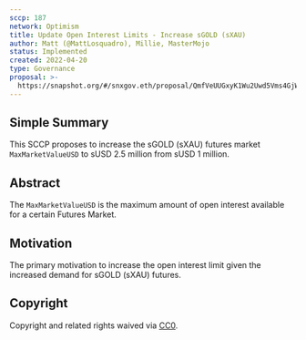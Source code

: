 ```yaml
---
sccp: 187
network: Optimism
title: Update Open Interest Limits - Increase sGOLD (sXAU)
author: Matt (@MattLosquadro), Millie, MasterMojo
status: Implemented
created: 2022-04-20
type: Governance
proposal: >-
  https://snapshot.org/#/snxgov.eth/proposal/QmfVeUUGxyK1Wu2Uwd5Vms4GjW3f8PpG6sBiRVuhrMwJRC
---
```


## Simple Summary

<!--"If you can't explain it simply, you don't understand it well enough." Provide a simplified and layman-accessible explanation of the SCCP.-->

This SCCP proposes to increase the sGOLD (sXAU) futures market `MaxMarketValueUSD` to sUSD 2.5 million from sUSD 1 million. 

## Abstract

<!--A short (~200 word) description of the variable change proposed.-->

The `MaxMarketValueUSD` is the maximum amount of open interest available for a certain Futures Market.

## Motivation

<!--The motivation is critical for SCCPs that want to update variables within Synthetix. It should clearly explain why the existing variable is not incentive aligned. SCCP submissions without sufficient motivation may be rejected outright.-->

The primary motivation to increase the open interest limit given the increased demand for sGOLD (sXAU) futures.

## Copyright

Copyright and related rights waived via [CC0](https://creativecommons.org/publicdomain/zero/1.0/).
